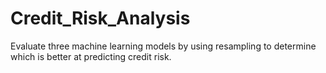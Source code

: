 # Credit_Risk_Analysis
Evaluate three machine learning models by using resampling to determine which is better at predicting credit risk.
